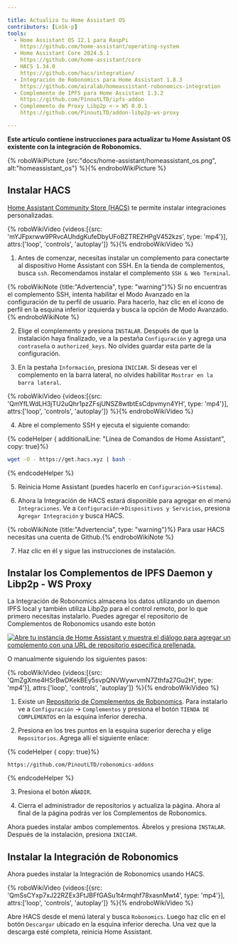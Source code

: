 ```yaml
---

title: Actualiza tu Home Assistant OS
contributors: [LoSk-p]
tools:
  - Home Assistant OS 12.1 para RaspPi
    https://github.com/home-assistant/operating-system
  - Home Assistant Core 2024.5.1
    https://github.com/home-assistant/core
  - HACS 1.34.0
    https://github.com/hacs/integration/
  - Integración de Robonomics para Home Assistant 1.8.3
    https://github.com/airalab/homeassistant-robonomics-integration
  - Complemento de IPFS para Home Assistant 1.3.2
    https://github.com/PinoutLTD/ipfs-addon
  - Complemento de Proxy Libp2p <-> WS 0.0.1
    https://github.com/PinoutLTD/addon-libp2p-ws-proxy

---
```


**Este artículo contiene instrucciones para actualizar tu Home Assistant OS existente con la integración de Robonomics.**


{% roboWikiPicture {src:"docs/home-assistant/homeassistant_os.png", alt:"homeassistant_os"} %}{% endroboWikiPicture %}

## Instalar HACS

[Home Assistant Community Store (HACS)](https://hacs.xyz/) te permite instalar integraciones personalizadas.

{% roboWikiVideo {videos:[{src: 'mYJFpxrww9PRvcAUhdgKufeDbyUFoBZTREZHPgV452kzs', type: 'mp4'}], attrs:['loop', 'controls', 'autoplay']} %}{% endroboWikiVideo %}

1. Antes de comenzar, necesitas instalar un complemento para conectarte al dispositivo Home Assistant con SSH. En la tienda de complementos, busca `ssh`. Recomendamos instalar el complemento `SSH & Web Terminal`.

{% roboWikiNote {title:"Advertencia", type: "warning"}%} Si no encuentras el complemento SSH, intenta habilitar el Modo Avanzado en la configuración de tu perfil de usuario. Para hacerlo, haz clic en el ícono de perfil en la esquina inferior izquierda y busca la opción de Modo Avanzado.{% endroboWikiNote %}

2. Elige el complemento y presiona `INSTALAR`. Después de que la instalación haya finalizado, ve a la pestaña `Configuración` y agrega una `contraseña` o `authorized_keys`. No olvides guardar esta parte de la configuración.

3. En la pestaña `Información`, presiona `INICIAR`. Si deseas ver el complemento en la barra lateral, no olvides habilitar `Mostrar en la barra lateral`.

{% roboWikiVideo {videos:[{src: 'QmYfLWdLH3jTU2uQhr1pzZFsjUNSZ8wtbtEsCdpvmyn4YH', type: 'mp4'}], attrs:['loop', 'controls', 'autoplay']} %}{% endroboWikiVideo %}

4. Abre el complemento SSH y ejecuta el siguiente comando:

{% codeHelper { additionalLine: "Línea de Comandos de Home Assistant", copy: true}%}

```bash
wget -O - https://get.hacs.xyz | bash -
```

{% endcodeHelper %}

5. Reinicia Home Assistant (puedes hacerlo en `Configuración`->`Sistema`).

6. Ahora la Integración de HACS estará disponible para agregar en el menú `Integraciones`. Ve a `Configuración`->`Dispositivos y Servicios`, presiona `Agregar Integración` y busca HACS.

{% roboWikiNote {title:"Advertencia", type: "warning"}%} Para usar HACS necesitas una cuenta de Github.{% endroboWikiNote %}

7. Haz clic en él y sigue las instrucciones de instalación.

## Instalar los Complementos de IPFS Daemon y Libp2p - WS Proxy

La Integración de Robonomics almacena los datos utilizando un daemon IPFS local y también utiliza Libp2p para el control remoto, por lo que primero necesitas instalarlo. Puedes agregar el repositorio de Complementos de Robonomics usando este botón

[![Abre tu instancia de Home Assistant y muestra el diálogo para agregar un complemento con una URL de repositorio específica prellenada.](https://my.home-assistant.io/badges/supervisor_add_addon_repository.svg)](https://my.home-assistant.io/redirect/supervisor_add_addon_repository/?repository_url=https%3A%2F%2Fgithub.com%2FPinoutLTD%2Frobonomics-addons)

O manualmente siguiendo los siguientes pasos:

{% roboWikiVideo {videos:[{src: 'QmZgXme4HSrBwDKekBEy5svpQNVWywrvmN7Zthfa27Gu2H', type: 'mp4'}], attrs:['loop', 'controls', 'autoplay']} %}{% endroboWikiVideo %}

1. Existe un [Repositorio de Complementos de Robonomics](https://github.com/PinoutLTD/robonomics-addons). Para instalarlo ve a `Configuración` -> `Complementos` y presiona el botón `TIENDA DE COMPLEMENTOS` en la esquina inferior derecha.

2. Presiona en los tres puntos en la esquina superior derecha y elige `Repositorios`. Agrega allí el siguiente enlace:

{% codeHelper { copy: true}%}

```
https://github.com/PinoutLTD/robonomics-addons
```

{% endcodeHelper %}

3. Presiona el botón `AÑADIR`.

4. Cierra el administrador de repositorios y actualiza la página. Ahora al final de la página podrás ver los Complementos de Robonomics.

Ahora puedes instalar ambos complementos. Ábrelos y presiona `INSTALAR`. Después de la instalación, presiona `INICIAR`.

## Instalar la Integración de Robonomics

Ahora puedes instalar la Integración de Robonomics usando HACS.

{% roboWikiVideo {videos:[{src: 'QmSsCYxp7xJ22RZEx3FtJBFfGASu1t4rmqhf78xasnMwt4', type: 'mp4'}], attrs:['loop', 'controls', 'autoplay']} %}{% endroboWikiVideo %}

Abre HACS desde el menú lateral y busca `Robonomics`. Luego haz clic en el botón `Descargar` ubicado en la esquina inferior derecha. Una vez que la descarga esté completa, reinicia Home Assistant.
